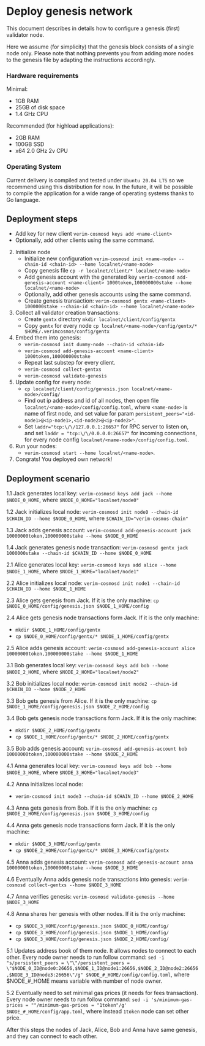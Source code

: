 # Deploy genesis network

This document describes in details how to configure a genesis (first) validator node.

Here we assume (for simplicity) that the genesis block consists of a single node only. Please note that nothing prevents you from adding more nodes to the genesis file by adapting the instructions accordingly.

### Hardware requirements
Minimal:
- 1GB RAM
- 25GB of disk space
- 1.4 GHz CPU

Recommended (for highload applications):
- 2GB RAM
- 100GB SSD
- x64 2.0 GHz 2v CPU

### Operating System
Current delivery is compiled and tested under `Ubuntu 20.04 LTS` so we recommend using this distribution for now. In the future, it will be possible to compile the application for a wide range of operating systems thanks to Go language.

## Deployment steps

- Add key for new client `verim-cosmosd keys add <name-client>`
- Optionally, add other clients using the same command.
2. Initialize node
    - Initialize new configuration `verim-cosmosd init <name-node> --chain-id <chain-id> --home localnet/<name-node>`
    - Copy genesis file `cp -r localnet/client/* localnet/<name-node>`
    - Add genesis account with the generated key `verim-cosmosd add-genesis-account <name-client> 1000token,100000000stake --home localnet/<name-node>`
    - Optionally, add other genesis accounts using the same command.
    - Create genesis transaction: `verim-cosmosd gentx <name-client> 1000000stake --chain-id <chain-id> --home localnet/<name-node>`
3. Collect all validator creation transactions:
    - Create `gentx` directory `mkdir localnet/client/config/gentx`
    - Copy `gentx` for every node `cp localnet/<name-node>/config/gentx/* $HOME/.verimcosmos/config/gentx`
5. Embed them into genesis:
    - `verim-cosmosd init dummy-node --chain-id <chain-id>`
    - `verim-cosmosd add-genesis-account <name-client> 1000token,100000000stake`
    - Repeat last substep for every client.
    - `verim-cosmosd collect-gentxs`
    - `verim-cosmosd validate-genesis`
6. Update config for every node:
    - `cp localnet/client/config/genesis.json localnet/<name-node>/config/`
    - Find out ip address and id of all nodes, then open file `localnet/<name-node>/config/config.toml`, where `<name-node>` is name of first node, and set value for param `persistent_peers="<id-node1>@<ip-node1>,<id-node2>@<ip-node2>"`.
    - Set `laddr="tcp:\/\/127.0.0.1:26657"` for RPC server to listen on, and set `laddr = "tcp:\/\/0.0.0.0:26657"` for incoming connections, for every node config `localnet/<name-node>/config/config.toml`.
7. Run your nodes:
    - `verim-cosmosd start --home localnet/<name-node>`.
8. Congrats! You deployed own network!

## Deployment scenario

1.1 Jack generates local key: `verim-cosmosd keys add jack --home $NODE_0_HOME`, where `$NODE_0_HOME="localnet/node0"`

1.2 Jack initializes local node: `verim-cosmosd init node0 --chain-id $CHAIN_ID --home $NODE_0_HOME`, where `$CHAIN_ID="verim-cosmos-chain"`

1.3 Jack adds genesis account: `verim-cosmosd add-genesis-account jack 10000000token,100000000stake --home $NODE_0_HOME`

1.4 Jack generates genesis node transaction: `verim-cosmosd gentx jack 1000000stake --chain-id $CHAIN_ID --home $NODE_0_HOME`


2.1 Alice generates local key: `verim-cosmosd keys add alice --home $NODE_1_HOME`, where `$NODE_1_HOME="localnet/node1"`

2.2 Alice initializes local node: `verim-cosmosd init node1 --chain-id $CHAIN_ID --home $NODE_1_HOME`

2.3 Alice gets genesis from Jack. If it is the only machine: `cp $NODE_0_HOME/config/genesis.json $NODE_1_HOME/config`

2.4 Alice gets genesis node transactions form Jack. If it is the only machine:
- `mkdir $NODE_1_HOME/config/gentx`
- `cp $NODE_0_HOME/config/gentx/* $NODE_1_HOME/config/gentx`

2.5 Alice adds genesis account: `verim-cosmosd add-genesis-account alice 10000000token,100000000stake --home $NODE_1_HOME`


3.1 Bob generates local key: `verim-cosmosd keys add bob --home $NODE_2_HOME`, where `$NODE_2_HOME="localnet/node2"`

3.2 Bob initializes local node: `verim-cosmosd init node2 --chain-id $CHAIN_ID --home $NODE_2_HOME`

3.3 Bob gets genesis from Alice. If it is the only machine: `cp $NODE_1_HOME/config/genesis.json $NODE_2_HOME/config`

3.4 Bob gets genesis node transactions form Jack. If it is the only machine:
- `mkdir $NODE_2_HOME/config/gentx`
- `cp $NODE_1_HOME/config/gentx/* $NODE_2_HOME/config/gentx`

3.5 Bob adds genesis account: `verim-cosmosd add-genesis-account bob 10000000token,100000000stake --home $NODE_2_HOME`


4.1 Anna generates local key: `verim-cosmosd keys add bob --home $NODE_3_HOME`, where `$NODE_3_HOME="localnet/node3"`

4.2 Anna initializes local node:
- `verim-cosmosd init node3 --chain-id $CHAIN_ID --home $NODE_2_HOME`

4.3 Anna gets genesis from Bob. If it is the only machine: `cp $NODE_2_HOME/config/genesis.json $NODE_3_HOME/config`

4.4 Anna gets genesis node transactions form Jack. If it is the only machine:
- `mkdir $NODE_3_HOME/config/gentx`
- `cp $NODE_2_HOME/config/gentx/* $NODE_3_HOME/config/gentx`

4.5 Anna adds genesis account: `verim-cosmosd add-genesis-account anna 10000000token,100000000stake --home $NODE_3_HOME`

4.6 Eventually Anna adds genesis node transactions into genesis: `verim-cosmosd collect-gentxs --home $NODE_3_HOME`

4.7 Anna verifies genesis: `verim-cosmosd validate-genesis --home $NODE_3_HOME`

4.8 Anna shares her genesis with other nodes. If it is the only machine:
- `cp $NODE_3_HOME/config/genesis.json $NODE_0_HOME/config/`
- `cp $NODE_3_HOME/config/genesis.json $NODE_1_HOME/config/`
- `cp $NODE_3_HOME/config/genesis.json $NODE_2_HOME/config/`


5.1 Updates address book of them node. It allows nodes to connect to each other. Every node owner needs to run follow command: `sed -i "s/persistent_peers = \"\"/persistent_peers = \"$NODE_0_ID@node0:26656,$NODE_1_ID@node1:26656,$NODE_2_ID@node2:26656,$NODE_3_ID@node3:26656\"/g" $NODE_#_HOME/config/config.toml`, where $NODE_#_HOME means variable with number of node owner.

5.2 Eventually need to set minimal gas prices (it needs for fees transaction). Every node owner needs to run follow command: `sed -i 's/minimum-gas-prices = ""/minimum-gas-prices = "1token"/g' $NODE_#_HOME/config/app.toml`, where instead `1token` node can set other price.

After this steps the nodes of Jack, Alice, Bob and Anna have same genesis, and they can connect to each other.